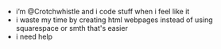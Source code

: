 - i’m @Crotchwhistle and i code stuff when i feel like it
- i waste my time by creating html webpages instead of using squarespace or smth that's easier
- i need help

<!---
Crotchwhistle/Crotchwhistle is a ✨ special ✨ repository because its `README.md` (this file) appears on your GitHub profile.
You can click the Preview link to take a look at your changes.
--->
